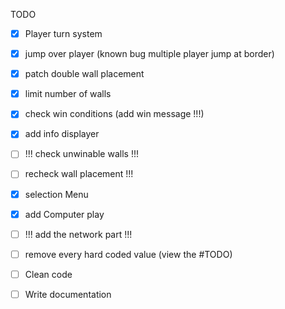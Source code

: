 TODO

 - [X] Player turn system
 - [X] jump over player              (known bug multiple player jump at border)
 - [X] patch double wall placement
 - [x] limit number of walls
 - [x] check win conditions   (add win message !!!)   
 - [x] add info displayer       
 - [ ] !!! check unwinable walls !!!
 - [ ] recheck wall placement !!!
 - [x] selection Menu
 - [x] add Computer play
 - [ ] !!! add the network part !!!

 - [ ] remove every hard coded value (view the #TODO)
 - [ ] Clean code

 - [ ] Write documentation
